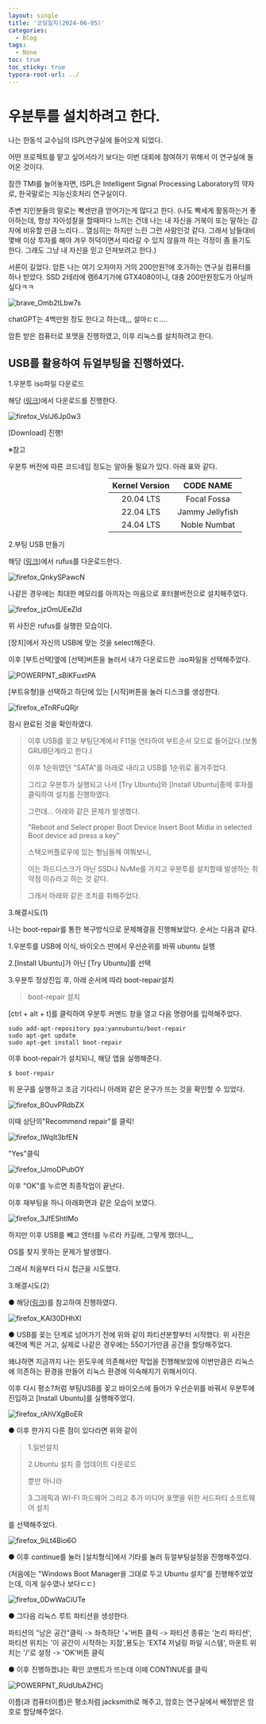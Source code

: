 ```yaml
---
layout: single
title: '코딩일지(2024-06-05)'
categories:
  - Blog
tags:
  - None
toc: true
toc_sticky: true
typora-root-url: ../
---
```








# 우분투를 설치하려고 한다.

나는 한동석 교수님의 ISPL연구실에 들어오게 되었다.

어떤 프로젝트를 맡고 싶어서라기 보다는 이번 대회에 참여하기 위해서 이 연구실에 들어온 것이다.

잠깐 TMI를 늘어놓자면, ISPL은 Intelligent Signal Processing Laboratory의 약자로, 한국말로는 지능신호처리 연구실이다.

주변 지인분들의 말로는 빡센만큼 얻어가는게 많다고 한다. (나도 빡세게 활동하는거 좋아하는데, 항상 자아성찰을 할때마다 느끼는 건데 나는 내 자신을 거북이 또는 말하는 감자에 비유할 만큼 느리다... 열심히는 하지만 느린 그런 사람인것 같다. 그래서 남들대비 몇배 이상 투자를 해야 겨우 허덕이면서 따라갈 수 있지 않을까 하는 걱정이 좀 들기도 한다. 그래도 그냥 내 자신을 믿고 던져보려고 한다.)

서론이 길었다. 암튼 나는 여기 오자마자 거의 200만원?에 호가하는 연구실 컴퓨터를 하나 받았다. SSD 2테라에 램64기가에 GTX4080이니, 대충 200만원정도가 아닐까 싶다ㅋㅋ

![brave_Omb2tLbw7s](/images/2024-06-05-codinglog(107)/brave_Omb2tLbw7s.webp)

chatGPT는 4백만원 정도 한다고 하는데,,, 설마ㄷㄷ....

암튼 받은 컴퓨터로 포맷을 진행하였고, 이후 리눅스를 설치하려고 한다.

## USB를 활용하여 듀얼부팅을 진행하였다.

1.우분투 iso파일 다운로드

해당 ([링크](https://releases.ubuntu.com/jammy/))에서 다운로드를 진행한다.

![firefox_VsIJ6Jp0w3](/images/2024-06-05-codinglog(107)/firefox_VsIJ6Jp0w3.webp)

[Download] 진행!



※참고

우분투 버전에 따른 코드네임 정도는 알아둘 필요가 있다. 아래 표와 같다.

<table style="border:1px; width:90%; margin: 0px 40%;" align="center">
    <thead>
        <tr>
          <th style="text-align: center">Kernel Version</th>
          <th style="text-align: center">CODE NAME</th>
        </tr>
    </thead>
      <td style="text-align: center">20.04 LTS</td>
      <td style="text-align: center">Focal Fossa</td>
    <tr>
      <td style="text-align: center">22.04 LTS</td>
      <td style="text-align: center">Jammy Jellyfish</td>
    </tr>
    <tr>
      <td style="text-align: center">24.04 LTS</td>
      <td style="text-align: center">Noble Numbat</td>
    </tr>
  </table>

2.부팅 USB 만들기

해당 ([링크](https://rufus.ie/downloads/))에서 rufus를 다운로드한다.

![firefox_QnkySPawcN](/images/2024-06-05-codinglog(107)/firefox_QnkySPawcN.webp)

나같은 경우에는 최대한 메모리를 아끼자는 마음으로 포터블버전으로 설치해주었다.

![firefox_jzOmUEeZld](/images/2024-06-05-codinglog(107)/firefox_jzOmUEeZld.webp)

위 사진은 rufus를 실행한 모습이다.

[장치]에서 자신의 USB에 맞는 것을 select해준다.

이후 [부트선택]옆에 [선택]버튼을 눌러서 내가 다운로드한 .iso파일을 선택해주었다.

![POWERPNT_sBlKFuxtPA](/images/2024-06-05-codinglog(107)/POWERPNT_sBlKFuxtPA.webp)

[부트유형]을 선택하고 하단에 있는 [시작]버튼을 눌러 디스크를 생성한다.

![firefox_eTnRFuQRjr](/images/2024-06-05-codinglog(107)/firefox_eTnRFuQRjr.webp)

잠시 완료된 것을 확인하였다.

> 이후 USB를 꽂고 부팅단계에서 F11을 연타하여 부트순서 모드로 들어갔다.(보통 GRUB단계라고 한다.)
>
> 이후 1순위였던 "SATA"를 아래로 내리고 USB를 1순위로 옮겨주었다.
>
> 그리고 우분투가 실행되고 나서 [Try Ubuntu]와 [Install Ubuntu]중에 후자를 클릭하여 설치를 진행하였다.
>
> 그런데... 아래와 같은 문제가 발생했다.
>
> "Reboot and Select proper Boot Device Insert Boot Midia in selected Boot device ad press a key"
>
> 스택오버플로우에 있는 형님들께 여쭤보니,
>
> 이는 하드디스크가 아닌 SSD나 NvMe를 가지고 우분투를 설치할때 발생하는 취약점 이슈라고 하는 것 같다.
>
> 그래서 아래와 같은 조치를 취해주었다.



3.해결시도(1)

나는 boot-repair를 통한 복구방식으로 문제해결을 진행해보았다. 순서는 다음과 같다.

1.우분투를 USB에 이식, 바이오스 딴에서 우선순위를 바꿔 ubuntu 실행

2.[Install Ubuntu]가 아닌 [Try Ubuntu]를 선택

3.우분투 정상진입 후, 아래 순서에 따라 boot-repair설치



> boot-repair 설치

[ctrl + alt + t]를 클릭하여 우분투 커맨드 창을 열고 다음 명령어를 입력해주었다.

```shell
sudo add-apt-repository ppa:yannubuntu/boot-repair 
sudo apt-get update
sudo apt-get install boot-repair
```

이후 boot-repair가 설치되니, 해당 앱을 실행해준다.

```shell
$ boot-repair
```

위 문구를 실행하고 조금 기다리니 아래와 같은 문구가 뜨는 것을 확인할 수 있었다.

![firefox_8OuvPRdbZX](/images/2024-06-05-codinglog(107)/firefox_8OuvPRdbZX.webp)

이때 상단의"Recommend repair"를 클릭!

![firefox_lWqIt3bfEN](/images/2024-06-05-codinglog(107)/firefox_lWqIt3bfEN.webp)

"Yes"클릭

![firefox_lJmoDPubOY](/images/2024-06-05-codinglog(107)/firefox_lJmoDPubOY.webp)

이후 "OK"를 누르면 최종작업이 끝난다.

이후 재부팅을 하니 아래화면과 같은 모습이 보였다.

![firefox_3JfEShtIMo](/images/2024-06-05-codinglog(107)/firefox_3JfEShtIMo.webp)

하지만 이후 USB를 빼고 엔터를 누르라 카길래, 그렇게 했더니,,,

OS를 찾지 못하는 문제가 발생했다.

그래서 처음부터 다시 접근을 시도했다.



3.해결시도(2)

● 해당([링크](https://velog.io/@whattsup_kim/Linux-%EC%9C%88%EB%8F%84%EC%9A%B0-%EB%A6%AC%EB%88%85%EC%8A%A4%EC%9A%B0%EB%B6%84%ED%88%AC-%EB%93%80%EC%96%BC%EB%B6%80%ED%8C%85-%EC%84%B8%ED%8C%85%ED%95%98%EA%B8%B0))를 참고하여 진행하였다.

![firefox_KAl30DHhXl](/images/2024-06-05-codinglog(107)/firefox_KAl30DHhXl.webp)

● USB를 꽂는 단계로 넘어가기 전에 위와 같이 파티션분할부터 시작했다. 위 사진은 예전에 찍은 거고, 실제로 나같은 경우에는 550기가만큼 공간을 할당해주었다.

왜냐하면 지금까지 나는 윈도우에 의존해서만 작업을 진행해보았에 이번만큼은 리눅스에 의존하는 환경을 만들어 리눅스 환경에 익숙해지기 위해서이다.

이후 다시 평소?처럼 부팅USB를  꽂고 바이오스에 들어가 우선순위를 바꿔서 우분투에 진입하고 [Install Ubuntu]를 실행해주었다.

![firefox_rAhVXgBoER](/images/2024-06-05-codinglog(107)/firefox_rAhVXgBoER.webp)

● 이후 한가지 다른 점이 있다라면 위와 같이

> 1.일반설치
>
> 2.Ubuntu 설치 중 업데이트 다운로드
>
> 뿐만 아니라
>
> 3.그래픽과 WI-FI 하드웨어 그리고 추가 미디어 포맷을 위한 서드파티 소프트웨어 설치

를 선택해주었다.

![firefox_9iLt4Bio6O](/images/2024-06-05-codinglog(107)/firefox_9iLt4Bio6O.webp)

● 이후 continue를 눌러 [설치형식]에서 기타를 눌러 듀얼부팅설정을 진행해주었다.

(처음에는 "Windows Boot Manager을 그대로 두고 Ubuntu 설치"를 진행해주었었는데, 이게 실수였나 보다ㄷㄷ)

![firefox_0DwWaCiUTe](/images/2024-06-05-codinglog(107)/firefox_0DwWaCiUTe.webp)

● 그다음 리눅스 루트 파티션을 생성한다. 

파티션의 "남은 공간"클릭 -> 좌측하단 '+'버튼 클릭 -> 파티션 종류는 '논리 파티션', 파티션 위치는 '이 공간이 시작하는 지점',용도는 'EXT4 저널링 파일 시스템', 마운트 위치는 '/'로 설정 -> 'OK'버튼 클릭

● 이후 진행하겠냐는 확인 코멘트가 뜨는데 이떼 CONTINUE를 클릭

![POWERPNT_RUdUbAZHCj](/images/2024-06-05-codinglog(107)/POWERPNT_RUdUbAZHCj.webp)

이름(과 컴퓨터이름)은 평소처럼 jacksmith로 해주고, 암호는 연구실에서 배정받은 암호로 할당해주었다.

